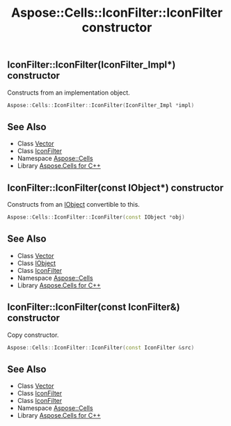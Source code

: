 ﻿---
title: Aspose::Cells::IconFilter::IconFilter constructor
linktitle: IconFilter
second_title: Aspose.Cells for C++ API Reference
description: 'Aspose::Cells::IconFilter::IconFilter constructor. Constructs from an implementation object in C++.'
type: docs
weight: 100
url: /cpp/aspose.cells/iconfilter/iconfilter/
---
## IconFilter::IconFilter(IconFilter_Impl*) constructor


Constructs from an implementation object.

```cpp
Aspose::Cells::IconFilter::IconFilter(IconFilter_Impl *impl)
```

## See Also

* Class [Vector](../../vector/)
* Class [IconFilter](../)
* Namespace [Aspose::Cells](../../)
* Library [Aspose.Cells for C++](../../../)
## IconFilter::IconFilter(const IObject*) constructor


Constructs from an [IObject](../../iobject/) convertible to this.

```cpp
Aspose::Cells::IconFilter::IconFilter(const IObject *obj)
```

## See Also

* Class [Vector](../../vector/)
* Class [IObject](../../iobject/)
* Class [IconFilter](../)
* Namespace [Aspose::Cells](../../)
* Library [Aspose.Cells for C++](../../../)
## IconFilter::IconFilter(const IconFilter\&) constructor


Copy constructor.

```cpp
Aspose::Cells::IconFilter::IconFilter(const IconFilter &src)
```

## See Also

* Class [Vector](../../vector/)
* Class [IconFilter](../)
* Class [IconFilter](../)
* Namespace [Aspose::Cells](../../)
* Library [Aspose.Cells for C++](../../../)
